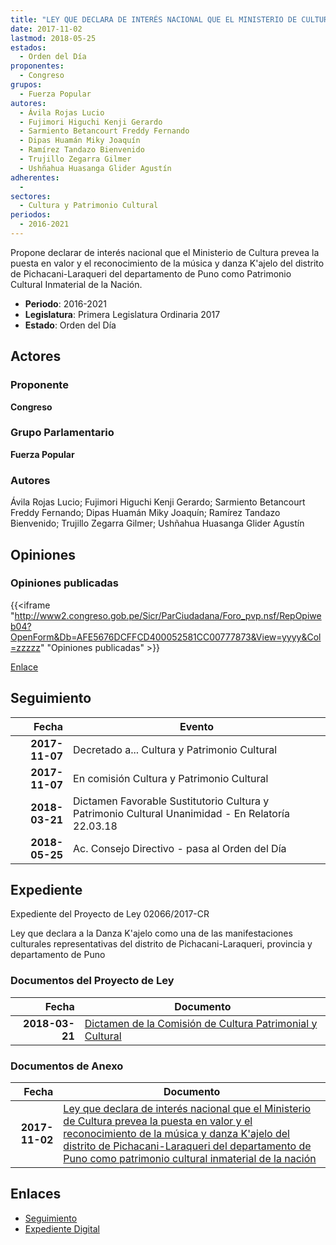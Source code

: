 ```yaml
---
title: "LEY QUE DECLARA DE INTERÉS NACIONAL QUE EL MINISTERIO DE CULTURA PREVEA LA PUESTA EN VALOR Y EL RECONOCIMIENTO DE LA MÚSICA Y DANZA K'AJELO DEL DISTRITO DE PICHACANI-LARAQUERI DEL DEPARTAMENTO DE PUNO COMO PATRIMONIO CULTURAL INMATERIAL DE LA NACIÓN"
date: 2017-11-02
lastmod: 2018-05-25
estados: 
  - Orden del Día
proponentes: 
  - Congreso
grupos: 
  - Fuerza Popular
autores: 
  - Ávila Rojas Lucio
  - Fujimori Higuchi Kenji Gerardo
  - Sarmiento Betancourt Freddy Fernando
  - Dipas Huamán Miky Joaquín
  - Ramírez Tandazo Bienvenido
  - Trujillo Zegarra Gilmer
  - Ushñahua Huasanga Glider Agustín
adherentes: 
  - 
sectores: 
  - Cultura y Patrimonio Cultural
periodos: 
  - 2016-2021
---
```


Propone declarar de interés nacional que el Ministerio de Cultura prevea la puesta en valor y el reconocimiento de la música y danza K'ajelo del distrito de Pichacani-Laraqueri del departamento de Puno como Patrimonio Cultural Inmaterial de la Nación.

- **Periodo**: 2016-2021
- **Legislatura**: Primera Legislatura Ordinaria 2017
- **Estado**: Orden del Día

## Actores

### Proponente

**Congreso**

### Grupo Parlamentario

**Fuerza Popular**

### Autores

Ávila Rojas Lucio; Fujimori Higuchi Kenji Gerardo; Sarmiento Betancourt Freddy Fernando; Dipas Huamán Miky Joaquín; Ramírez Tandazo Bienvenido; Trujillo Zegarra Gilmer; Ushñahua Huasanga Glider Agustín


## Opiniones

### Opiniones publicadas

{{<iframe "http://www2.congreso.gob.pe/Sicr/ParCiudadana/Foro_pvp.nsf/RepOpiweb04?OpenForm&Db=AFE5676DCFFCD400052581CC00777873&View=yyyy&Col=zzzzz" "Opiniones publicadas" >}}

[Enlace](http://www2.congreso.gob.pe/Sicr/ParCiudadana/Foro_pvp.nsf/RepOpiweb04?OpenForm&Db=AFE5676DCFFCD400052581CC00777873&View=yyyy&Col=zzzzz)

## Seguimiento

| Fecha | Evento |
|------:|--------|
| **2017-11-07** | Decretado a... Cultura y Patrimonio Cultural|
| **2017-11-07** | En comisión Cultura y Patrimonio Cultural|
| **2018-03-21** | Dictamen Favorable Sustitutorio Cultura y Patrimonio Cultural Unanimidad - En Relatoría 22.03.18|
| **2018-05-25** | Ac. Consejo Directivo - pasa al Orden del Día|


## Expediente

Expediente del Proyecto de Ley 02066/2017-CR

Ley que declara a la Danza K'ajelo como una de las manifestaciones culturales representativas del distrito de Pichacani-Laraqueri, provincia y departamento de Puno


### Documentos del Proyecto de Ley

| Fecha | Documento |
|------:|--------|
| **2018-03-21** | [Dictamen de la Comisión de Cultura Patrimonial y Cultural](http://www.leyes.congreso.gob.pe/Documentos/2016_2021/Dictamenes/Proyectos_de_Ley/02066DC05MAY20180321.pdf) |

### Documentos de Anexo

| Fecha | Documento |
|------:|--------|
| **2017-11-02** | [Ley que declara de interés nacional que el Ministerio de Cultura prevea la puesta en valor y el reconocimiento de la música y danza K'ajelo del distrito de Pichacani-Laraqueri del departamento de Puno como patrimonio cultural inmaterial de la nación](http://www.leyes.congreso.gob.pe/Documentos/2016_2021/Proyectos_de_Ley_y_de_Resoluciones_Legislativas/PL0206620171102.pdf) |

## Enlaces 

- [Seguimiento](http://www2.congreso.gob.pe/Sicr/TraDocEstProc/CLProLey2016.nsf/f7fff46988ca05b1052578e100829cc7/84dc985b0c813c43052581cc00731f7d?OpenDocument)
- [Expediente Digital](http://www2.congreso.gob.pe/Sicr/TraDocEstProc/CLProLey2016.nsf/f7fff46988ca05b1052578e100829cc7/84dc985b0c813c43052581cc00731f7d?OpenDocument&Click=05257FB7005EB655.eb71d0cf91d8294e05256cdf006b5706/$Body/0.1C6C)
